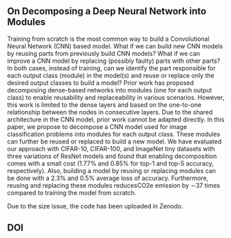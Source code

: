 ## On Decomposing a Deep Neural Network into Modules

Training from scratch is the most common way to build a Convolutional Neural Network (CNN) based model. What if we can build
new CNN models by reusing parts from previously build CNN models? What if we can improve a CNN model by replacing (possibly
faulty) parts with other parts? In both cases, instead of training,
can we identify the part responsible for each output class (module) in the model(s) and reuse or replace only the desired output
classes to build a model? Prior work has proposed decomposing
dense-based networks into modules (one for each output class) to
enable reusability and replaceability in various scenarios. However,
this work is limited to the dense layers and based on the one-to-one relationship between the nodes in consecutive layers. Due to
the shared architecture in the CNN model, prior work cannot be
adapted directly. In this paper, we propose to decompose a CNN
model used for image classification problems into modules for each
output class. These modules can further be reused or replaced to
build a new model. We have evaluated our approach with CIFAR-10,
CIFAR-100, and ImageNet tiny datasets with three variations of
ResNet models and found that enabling decomposition comes with
a small cost (1.77\% and 0.85\% for top-1 and top-5 accuracy, respectively). Also, building a model by reusing or replacing modules can
be done with a 2.3\% and 0.5\% average loss of accuracy. Furthermore,
reusing and replacing these modules reducesCO2e emission by ∼37
times compared to training the model from scratch.

Due to the size issue, the code has been uploaded in Zenodo.


## DOI

